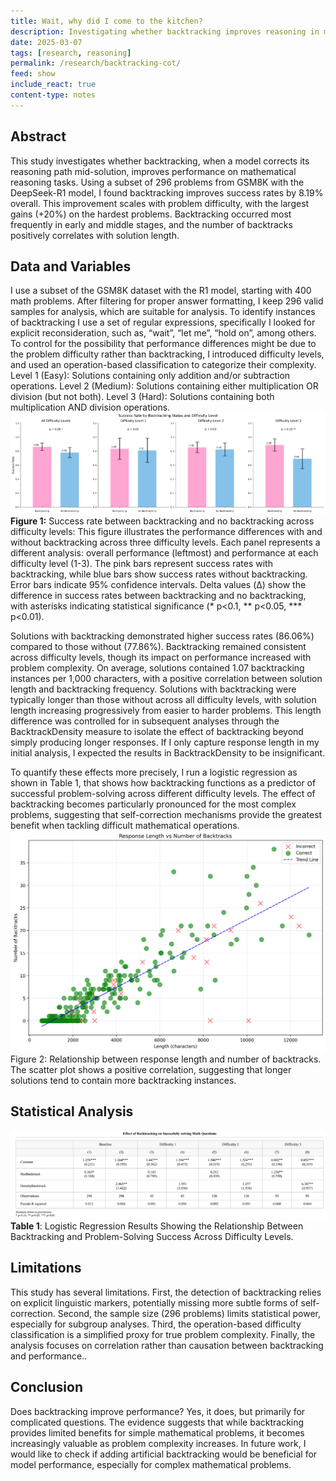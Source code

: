 ```yaml
---
title: Wait, why did I come to the kitchen?
description: Investigating whether backtracking improves reasoning in math problems
date: 2025-03-07
tags: [research, reasoning]
permalink: /research/backtracking-cot/
feed: show
include_react: true
content-type: notes
---
```




## Abstract
This study investigates whether backtracking, when a model corrects its reasoning path mid-solution, improves performance on mathematical reasoning tasks. Using a subset of 296 problems from GSM8K with the DeepSeek-R1 model, I found backtracking improves success rates by 8.19% overall. This improvement scales with problem difficulty, with the largest gains (+20%) on the hardest problems. Backtracking occurred most frequently in early and middle stages, and the number of backtracks positively correlates with solution length. 

## Data and Variables

I use a subset of the GSM8K dataset with the R1 model, starting with 400 math problems. After filtering for proper answer formatting, I keep 296 valid samples for analysis, which are suitable for analysis. To identify instances of backtracking I use a set of regular expressions, specifically I looked for explicit reconsideration, such as, “wait”, “let me”, “hold on”, among others. To control for the possibility that performance differences might be due to the problem difficulty rather than backtracking, I introduced difficulty levels, and used an operation-based classification to categorize their complexity. Level 1 (Easy): Solutions containing only addition and/or subtraction operations. Level 2 (Medium): Solutions containing either multiplication OR division (but not both). Level 3 (Hard): Solutions containing both multiplication AND division operations. 
![difficulty_comparison.png](../../assets/images/difficulty_comparison.png) **Figure 1:** Success rate between backtracking and no backtracking across difficulty levels: This figure illustrates the performance differences with and without backtracking across three difficulty levels. Each panel represents a different analysis: overall performance (leftmost) and performance at each difficulty level (1-3). The pink bars represent success rates with backtracking, while blue bars show success rates without backtracking. Error bars indicate 95% confidence intervals. Delta values (Δ) show the difference in success rates between backtracking and no backtracking, with asterisks indicating statistical significance (* p<0.1, ** p<0.05, *** p<0.01).  

Solutions with backtracking demonstrated higher success rates (86.06%) compared to those without (77.86%). Backtracking remained consistent across difficulty levels, though its impact on performance increased with problem complexity. On average, solutions contained 1.07 backtracking instances per 1,000 characters, with a positive correlation between solution length and backtracking frequency. Solutions with backtracking were typically longer than those without across all difficulty levels, with solution length increasing progressively from easier to harder problems. This length difference was controlled for in subsequent analyses through the BacktrackDensity measure to isolate the effect of backtracking beyond simply producing longer responses. If I only capture response length in my initial analysis, I expected the results in BacktrackDensity to be insignificant.

To quantify these effects more precisely, I run a logistic regression as shown in Table 1, that  shows how backtracking functions as a predictor of successful problem-solving across different difficulty levels. The effect of backtracking becomes particularly pronounced for the most complex problems, suggesting that self-correction mechanisms provide the greatest benefit when tackling difficult mathematical operations. 
![length_vs_backtracks.png](../../assets/images/length_vs_backtracks.png) 
Figure 2: Relationship between response length and number of backtracks. The scatter plot shows a positive correlation, suggesting that longer solutions tend to contain more backtracking instances. 
## Statistical Analysis
![regression.png](../../assets/images/regression.png)
**Table 1**: Logistic Regression Results Showing the Relationship Between Backtracking and Problem-Solving Success Across Difficulty Levels.                 

## Limitations
This study has several limitations. First, the detection of backtracking relies on explicit linguistic markers, potentially missing more subtle forms of self-correction. Second, the sample size (296 problems) limits statistical power, especially for subgroup analyses. Third, the operation-based difficulty classification is a simplified proxy for true problem complexity. Finally, the analysis focuses on correlation rather than causation between backtracking and performance..
## Conclusion 
Does backtracking improve performance? Yes, it does, but primarily for complicated questions. The evidence suggests that while backtracking provides limited benefits for simple mathematical problems, it becomes increasingly valuable as problem complexity increases. In future work, I would like to check if adding artificial backtracking would be beneficial for model performance, especially for complex mathematical problems.



